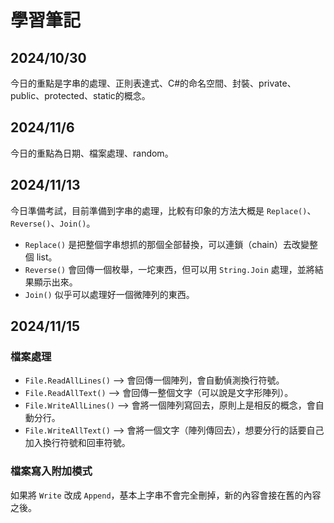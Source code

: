 # 學習筆記

## 2024/10/30
今日的重點是字串的處理、正則表達式、C#的命名空間、封裝、private、public、protected、static的概念。

## 2024/11/6
今日的重點為日期、檔案處理、random。

## 2024/11/13
今日準備考試，目前準備到字串的處理，比較有印象的方法大概是 `Replace()`、`Reverse()`、`Join()`。

- `Replace()` 是把整個字串想抓的那個全部替換，可以連鎖（chain）去改變整個 list。
- `Reverse()` 會回傳一個枚舉，一坨東西，但可以用 `String.Join` 處理，並將結果顯示出來。
- `Join()` 似乎可以處理好一個微陣列的東西。

## 2024/11/15
### 檔案處理

- `File.ReadAllLines()` --> 會回傳一個陣列，會自動偵測換行符號。
- `File.ReadAllText()` --> 會回傳一整個文字（可以說是文字形陣列）。
- `File.WriteAllLines()` --> 會將一個陣列寫回去，原則上是相反的概念，會自動分行。
- `File.WriteAllText()` --> 會將一個文字（陣列傳回去），想要分行的話要自己加入換行符號和回車符號。

### 檔案寫入附加模式
如果將 `Write` 改成 `Append`，基本上字串不會完全刪掉，新的內容會接在舊的內容之後。

